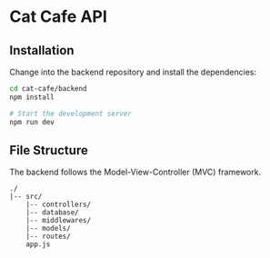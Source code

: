 # Cat Cafe API

## Installation

Change into the backend repository and install the dependencies:

```bash
cd cat-cafe/backend
npm install

# Start the development server
npm run dev
```

## File Structure

The backend follows the Model-View-Controller (MVC) framework.

```
./
|-- src/
    |-- controllers/
    |-- database/
    |-- middlewares/
    |-- models/
    |-- routes/
    app.js
```
